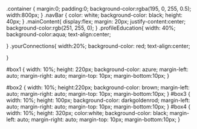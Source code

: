 
.container {
    margin:0;
    padding:0;
    background-color:rgba(195, 0, 255, 0.5);
    width:800px;
}
.navBar {
color: white;
background-color: black;
height: 40px;
}
.mainContent{
    display:flex;
    margin: 20px; 
    justify-content:center;
    background-color:rgb(251, 255, 0);
}
.profileEducation{
    width: 40%;
    background-color:aqua;
    text-align:center;
    
}
.yourConnections{
    width:20%;
    background-color: red;
    text-align:center;

}

#box1 {
width: 10%;
height: 220px;
background-color: azure;
margin-left: auto;
margin-right: auto;
margin-top: 10px;
margin-bottom:10px;
}

#box2 {
width:  10%;
height:220px;
background-color: brown;
margin-left: auto;
margin-right: auto;
margin-top: 10px;
margin-bottom:10px;
}
#box3 {
width:  10%;
height: 100px;
background-color: darkgoldenrod;
margin-left: auto;
margin-right: auto;
margin-top: 10px;
margin-bottom:10px;
}
#box4 {
width:  10%;
height: 320px;
color:white;
background-color: black;
margin-left: auto;
margin-right: auto;
margin-top: 10px;
margin-bottom:10px;
}